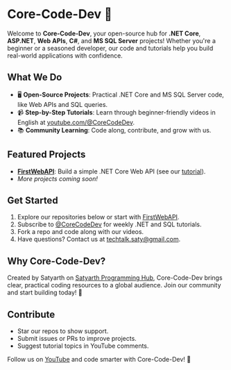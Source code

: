 # Core-Code-Dev 🚀

Welcome to **Core-Code-Dev**, your open-source hub for **.NET Core**, **ASP.NET**, **Web APIs**, **C#**, and **MS SQL Server** projects! Whether you're a beginner or a seasoned developer, our code and tutorials help you build real-world applications with confidence.

## What We Do
- 🖥️ **Open-Source Projects**: Practical .NET Core and MS SQL Server code, like Web APIs and SQL queries.
- 📹 **Step-by-Step Tutorials**: Learn through beginner-friendly videos in English at [youtube.com/@CoreCodeDev](https://youtube.com/@CoreCodeDev).
- 📚 **Community Learning**: Code along, contribute, and grow with us.

## Featured Projects
- **[FirstWebAPI](https://github.com/Core-Code-Dev/FirstWebAPI)**: Build a simple .NET Core Web API (see our [tutorial](https://youtube.com/watch?v=[videoID])).
- *More projects coming soon!*

## Get Started
1. Explore our repositories below or start with [FirstWebAPI](https://github.com/Core-Code-Dev/FirstWebAPI).
2. Subscribe to [@CoreCodeDev](https://youtube.com/@CoreCodeDev) for weekly .NET and SQL tutorials.
3. Fork a repo and code along with our videos.
4. Have questions? Contact us at [techtalk.saty@gmail.com](mailto:techtalk.saty@gmail.com).

## Why Core-Code-Dev?
Created by Satyarth on [Satyarth Programming Hub](https://youtube.com/@SatyarthProgrammingHub), Core-Code-Dev brings clear, practical coding resources to a global audience. Join our community and start building today! 🌟

## Contribute
- Star our repos to show support.
- Submit issues or PRs to improve projects.
- Suggest tutorial topics in YouTube comments.

Follow us on [YouTube](https://youtube.com/@CoreCodeDev) and code smarter with Core-Code-Dev! 🚀
